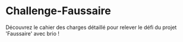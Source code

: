 # Challenge-Faussaire
Découvrez le cahier des charges détaillé pour relever le défi du projet 'Faussaire' avec brio !
